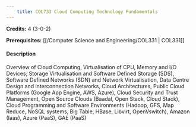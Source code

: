 ```yaml
---
    title: COL733 Cloud Computing Technology Fundamentals
---
```

**Credits:** 4 (3-0-2)



**Prerequisites:** [[/Computer Science and Engineering/COL331 | COL331]]

#### Description 
Overview of Cloud Computing, Virtualisation of CPU, Memory and I/O Devices; Storage Virtualisation and Software Defined Storage (SDS), Software Defined Networks (SDN) and Network Virtualisation, Data Centre Design and interconnection Networks, Cloud Architectures, Public Cloud Platforms (Google App Engine, AWS, Azure), Cloud Security and Trust Management, Open Source Clouds (Baadal, Open Stack, Cloud Stack), Cloud Programming and Software Environments (Hadoop, GFS, Map Reduce, NoSQL systems, Big Table, HBase, Libvirt, OpenVswitch), Amazon (Iaas), Azure (PaaS), GAE (PaaS)